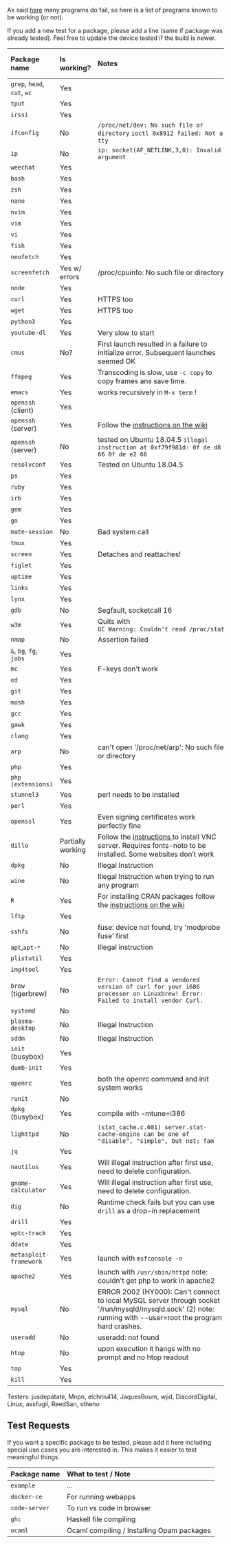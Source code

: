 As said [here](https://github.com/tbodt/ish/wiki/FAQ#q-x-does-not-work) many programs do fail, so here is a list of programs known to be working (or not).

If you add a new test for a package, please add a line (same if package was already tested). Feel free to update the device tested if the build is newer.

| Package name | Is working? | Notes | iSH version number |
|:-|:-|:-|:-|
| `grep`, `head`, `cut`, `wc` |Yes||33|
| `tput` |Yes||33|
| `irssi` |Yes|| 38 |
| `ifconfig` |No| `/proc/net/dev: No such file or directory` `ioctl 0x8912 failed: Not a tty`| 91 |
| `ip` | No | `ip: socket(AF_NETLINK,3,0): Invalid argument` | 91 |
| `weechat` | Yes ||53|
| `bash` | Yes || 33 |
| `zsh` | Yes | | 48 |
| `nano` | Yes ||33|
| `nvim` | Yes | |41|
| `vim` | Yes ||33|
| `vi` | Yes ||33|
| `fish` | Yes ||45|
| `neofetch` | Yes ||52|
| `screenfetch` | Yes w/ errors | /proc/cpuinfo: No such file or directory | 91 |
| `node` | Yes || 73 |
| `curl` | Yes | HTTPS too |33|
| `wget` | Yes | HTTPS too |33|
| `python3` | Yes ||33|
| `youtube-dl` | Yes | Very slow to start |35|
| `cmus` | No? | First launch resulted in a failure to initialize error. Subsequent launches seemed OK | 91 |
| `ffmpeg` | Yes | Transcoding is slow, use `-c copy` to copy frames ans save time. |35|
| `emacs` | Yes |works recursively in `M-x term` !|36|
| `openssh` (client)| Yes | |31|
| `openssh` (server)| Yes | Follow the [instructions on the wiki](Running-an-SSH-server) |45|
| `openssh` (server)| No | tested on Ubuntu 18.04.5 `illegal instruction at 0xf79f981d: 0f de d8 66 0f de e2 66 `| 74 |
| `resolvconf` | Yes | Tested on Ubuntu 18.04.5 | 74 |
| `ps` | Yes ||34|
| `ruby` | Yes ||34|
| `irb` | Yes ||35|
| `gem` | Yes ||38|
| `go` | Yes | |67|
| `mate-session` | No | Bad system call |37|
| `tmux` | Yes ||53|
| `screen` | Yes |Detaches and reattaches!|53|
| `figlet` | Yes | |40|
| `uptime` | Yes | |40|
| `links` | Yes |  |40|
| `lynx` | Yes ||40|
| `gdb` | No | Segfault, socketcall 16 |40|
| `w3m` | Yes| Quits with `GC Warning: Couldn't read /proc/stat` |40|
| `nmap` | No | Assertion failed | 40|
| `&`, `bg`, `fg`, `jobs`|Yes||44|
| `mc` | Yes | F-keys don't work |48|
| `ed` | Yes | |52|
| `git` | Yes | |53|
| `mosh` | Yes | |54|
| `gcc ` | Yes | |55|
| `gawk` | Yes | |55|
| `clang` | Yes | |55|
| `arp` | No | can't open '/proc/net/arp': No such file or directory | 73 |
| `php` | Yes | |65|
| `php (extensions)`| Yes | |65|
| `stunnel3` | Yes | perl needs to be installed |65|
| `perl` | Yes | |65|
| `openssl` | Yes | Even signing certificates work perfectly fine |65|
| `dillo` | Partially working | Follow the [instructions ](https://github.com/ish-app/ish/wiki/Running-a-VNC-Server) to install VNC server. Requires fonts-noto to be installed. Some websites don’t work |67|
| `dpkg` | No | Illegal Instruction  |73|
| `wine` | No | Illegal Instruction when trying to run any program | 73 |
| `R` | Yes | For installing CRAN packages follow the [instructions on the wiki](Installing-R-and-any-package-from-the-CRAN) | 73 |
| `lftp` | Yes | | 73 |
| `sshfs` | No | fuse: device not found, try 'modprobe fuse' first | 74 |
| `apt`,`apt-*` | No | Illegal instruction | 74 |
| `plistutil` | Yes | | 74 |
| `img4tool` | Yes | | 74 |
| `brew` (tigerbrew) | No | `Error: Cannot find a vendored version of curl for your i686 processor on Linuxbrew! Error: Failed to install vendor Curl. `| 74 |
| `systemd` | No | | 74|
| `plasma-desktop` | No | Illegal Instruction| 74 |
| `sddm` | No | Illegal Instruction| 74 |
| `init` (busybox) | Yes | | 74 |
| `dumb-init` | Yes | | 74 |
| `openrc` | Yes | both the openrc command and init system works | 74 |
| `runit` | No | | 74 |
| `dpkg` (busybox) | Yes | compile with -mtune=i386 | 74 |
| `lighttpd` | No | `(stat_cache.c.601) server.stat-cache-engine can be one of "disable", "simple", but not: fam` | 76 |
| `jq` | Yes | | 76 |
| `nautilus` | Yes | Will illegal instruction after first use, need to delete configuration. | 76 |
| `gnome-calculator` | Yes | Will illegal instruction after first use, need to delete configuration. | 76 |
| `dig` | No | Runtime check fails but you can use `drill` as a drop-in replacement | 1.0.1 |
| `drill` | Yes | | 1.0.1 |
| `wptc-track` | Yes | | 78 |
| `ddate` | Yes | | 1.0.1 |
| `metasploit-framework` | Yes | launch with `msfconsole -n` | 78 |
| `apache2` | Yes | launch with `/usr/sbin/httpd` note: couldn't get php to work in apache2 | 91 |
| `mysql` | No | ERROR 2002 (HY000): Can't connect to local MySQL server through socket '/run/mysqld/mysqld.sock' (2) note: running with --user=root the program hard crashes.| 91 |
| `useradd` | No | useradd: not found | 91 |
| `htop` | No | upon execution it hangs with no prompt and no htop readout | 91 |
| `top` | Yes | | 91 |
| `kill` | Yes | | 91 |

Testers:
jusdepatate, Mnpn, elchris414, JaquesBoum, wjid, DiscordDigital, Linux, assfugil, ReedSan, stheno


## Test Requests

If you want a specific package to be tested, please add it here including special use cases you are interested in. This makes it easier to test meaningful things.

| Package name  | What to test / Note        | 
| :-------------|:---------------------------|
| `example`     | ...   |   
| `docker-ce`   | For running webapps |   
| `code-server`   | To run vs code in browser |   
| `ghc`         | Haskell file compiling     |
| `ocaml`       | Ocaml compiling / Installing Opam packages |
